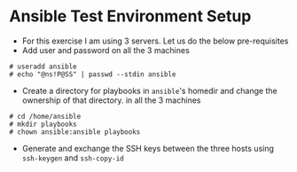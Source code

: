 # Ansible Test Environment Setup

- For this exercise I am using 3 servers. Let us do the below pre-requisites
- Add user and password on all the 3 machines

```
# useradd ansible
# echo "@ns!P@SS" | passwd --stdin ansible
```

- Create a directory for playbooks in `ansible`'s homedir and change the ownership of that directory. in all the 3 machines

```
# cd /home/ansible
# mkdir playbooks
# chown ansible:ansible playbooks
```

- Generate and exchange the SSH keys between the three hosts using `ssh-keygen` and `ssh-copy-id`
